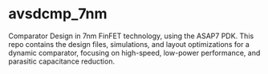 # avsdcmp_7nm
Comparator Design in 7nm FinFET technology, using the ASAP7 PDK. This repo contains the design files, simulations, and layout optimizations for a dynamic comparator, focusing on high-speed, low-power performance, and parasitic capacitance reduction.
